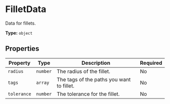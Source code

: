 # FilletData

Data for fillets.


**Type:** `object`

## Properties

| Property | Type | Description | Required |
|----------|------|-------------|----------|
| `radius` | `number` | The radius of the fillet. | No |
| `tags` | `array` | The tags of the paths you want to fillet. | No |
| `tolerance` | `number` | The tolerance for the fillet. | No |


